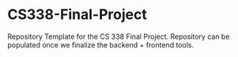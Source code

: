 # CS338-Final-Project
Repository Template for the CS 338 Final Project. Repository can be populated once we finalize the backend + frontend tools.
